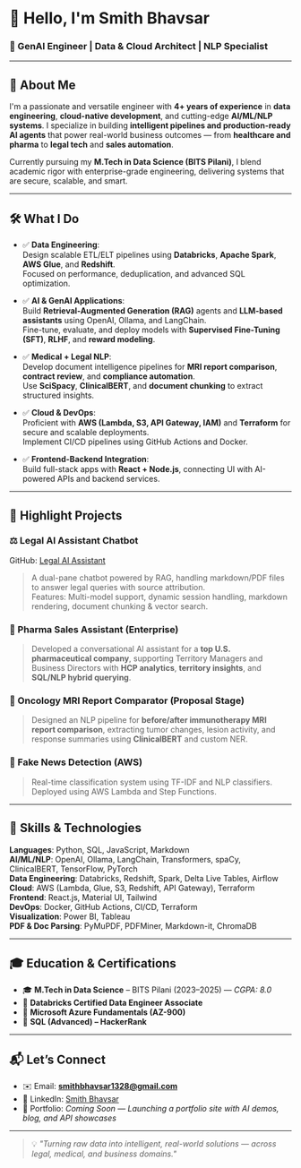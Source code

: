 # 👋 Hello, I'm Smith Bhavsar  
### 🚀 GenAI Engineer | Data & Cloud Architect | NLP Specialist  

---

## 🔎 About Me  
I'm a passionate and versatile engineer with **4+ years of experience** in **data engineering**, **cloud-native development**, and cutting-edge **AI/ML/NLP systems**. I specialize in building **intelligent pipelines and production-ready AI agents** that power real-world business outcomes — from **healthcare and pharma** to **legal tech** and **sales automation**.

Currently pursuing my **M.Tech in Data Science (BITS Pilani)**, I blend academic rigor with enterprise-grade engineering, delivering systems that are secure, scalable, and smart.

---

## 🛠️ What I Do

- ✅ **Data Engineering**:  
  Design scalable ETL/ELT pipelines using **Databricks**, **Apache Spark**, **AWS Glue**, and **Redshift**.  
  Focused on performance, deduplication, and advanced SQL optimization.

- ✅ **AI & GenAI Applications**:  
  Build **Retrieval-Augmented Generation (RAG)** agents and **LLM-based assistants** using OpenAI, Ollama, and LangChain.  
  Fine-tune, evaluate, and deploy models with **Supervised Fine-Tuning (SFT)**, **RLHF**, and **reward modeling**.

- ✅ **Medical + Legal NLP**:  
  Develop document intelligence pipelines for **MRI report comparison**, **contract review**, and **compliance automation**.  
  Use **SciSpacy**, **ClinicalBERT**, and **document chunking** to extract structured insights.

- ✅ **Cloud & DevOps**:  
  Proficient with **AWS (Lambda, S3, API Gateway, IAM)** and **Terraform** for secure and scalable deployments.  
  Implement CI/CD pipelines using GitHub Actions and Docker.

- ✅ **Frontend-Backend Integration**:  
  Build full-stack apps with **React + Node.js**, connecting UI with AI-powered APIs and backend services.

---

## 🌟 Highlight Projects

### ⚖️ Legal AI Assistant Chatbot  
GitHub: [Legal AI Assistant](https://github.com/smithbhavsar/legal-ai-assistant)  
> A dual-pane chatbot powered by RAG, handling markdown/PDF files to answer legal queries with source attribution.  
> Features: Multi-model support, dynamic session handling, markdown rendering, document chunking & vector search.

### 💊 Pharma Sales Assistant (Enterprise)  
> Developed a conversational AI assistant for a **top U.S. pharmaceutical company**, supporting Territory Managers and Business Directors with **HCP analytics**, **territory insights**, and **SQL/NLP hybrid querying**.

### 🧠 Oncology MRI Report Comparator (Proposal Stage)  
> Designed an NLP pipeline for **before/after immunotherapy MRI report comparison**, extracting tumor changes, lesion activity, and response summaries using **ClinicalBERT** and custom NER.

### 📰 Fake News Detection (AWS)  
> Real-time classification system using TF-IDF and NLP classifiers. Deployed using AWS Lambda and Step Functions.

---

## 🧠 Skills & Technologies

**Languages**: Python, SQL, JavaScript, Markdown  
**AI/ML/NLP**: OpenAI, Ollama, LangChain, Transformers, spaCy, ClinicalBERT, TensorFlow, PyTorch  
**Data Engineering**: Databricks, Redshift, Spark, Delta Live Tables, Airflow  
**Cloud**: AWS (Lambda, Glue, S3, Redshift, API Gateway), Terraform  
**Frontend**: React.js, Material UI, Tailwind  
**DevOps**: Docker, GitHub Actions, CI/CD, Terraform  
**Visualization**: Power BI, Tableau  
**PDF & Doc Parsing**: PyMuPDF, PDFMiner, Markdown-it, ChromaDB  

---

## 🎓 Education & Certifications

- 🎓 **M.Tech in Data Science** – BITS Pilani (2023–2025) — *CGPA: 8.0*  
- 📜 **Databricks Certified Data Engineer Associate**  
- 📜 **Microsoft Azure Fundamentals (AZ-900)**  
- 📜 **SQL (Advanced) – HackerRank**  

---

## 📬 Let’s Connect

- ✉️ Email: **smithbhavsar1328@gmail.com**  
- 💼 LinkedIn: [Smith Bhavsar](https://linkedin.com/in/smithbhavsar)  
- 🧠 Portfolio: *Coming Soon — Launching a portfolio site with AI demos, blog, and API showcases*  

---

> 💡 *"Turning raw data into intelligent, real-world solutions — across legal, medical, and business domains."*

